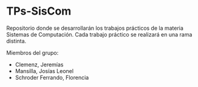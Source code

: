# TPs-SisCom

Repositorio donde se desarrollarán los trabajos prácticos de la materia Sistemas de Computación.
Cada trabajo práctico se realizará en una rama distinta.


Miembros del grupo:
- Clemenz, Jeremías
- Mansilla, Josías Leonel
- Schroder Ferrando, Florencia
